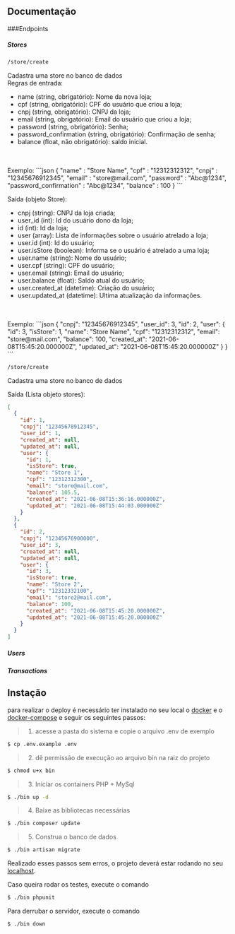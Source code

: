 ## Documentação
###Endpoints
##### Stores
```bash
/store/create
```
Cadastra uma store no banco de dados<br/>
Regras de entrada:
* name (string, obrigatório): Nome da nova loja;
* cpf (string, obrigatório): CPF do usuário que criou a loja;
* cnpj (string, obrigatório): CNPJ da loja;
* email (string, obrigatório): Email do usuário que criou a loja; 
* password (string, obrigatório): Senha;
* password_confirmation (string, obrigatório): Confirmação de senha;
* balance (float, não obrigatório): saldo inicial.
<br/>
<br/>
Exemplo:
```json
{
  "name" : "Store Name",
  "cpf" : "12312312312",
  "cnpj" : "12345676912345",
  "email" : "store@mail.com",
  "password" : "Abc@1234",
  "password_confirmation" : "Abc@1234",
  "balance" : 100
}
```

Saída (objeto Store):
* cnpj (string): CNPJ da loja criada;
* user_id (int): Id do usuário dono da loja;
* id (int): Id da loja;
* user (array): Lista de informações sobre o usuário atrelado a loja;
* user.id (int): Id do usuário;
* user.isStore (boolean): Informa se o usuário é atrelado a uma loja;
* user.name (string): Nome do usuário;
* user.cpf (string): CPF do usuário;
* user.email (string): Email  do usuário;
* user.balance (float): Saldo atual do usuário;
* user.created_at (datetime): Criação do usuário;
* user.updated_at (datetime): Ultima atualização da informações.
<br/>
<br/>
Exemplo:
```json
{
  "cnpj": "12345676912345",
  "user_id": 3,
  "id": 2,
  "user": {
    "id": 3,
    "isStore": 1,
    "name": "Store Name",
    "cpf": "12312312312",
    "email": "store@mail.com",
    "balance": 100,
    "created_at": "2021-06-08T15:45:20.000000Z",
    "updated_at": "2021-06-08T15:45:20.000000Z"
  }
}
```

```bash
/store/create
```
Cadastra uma store no banco de dados<br/>


Saída (Lista objeto stores):
```json
[
  {
    "id": 1,
    "cnpj": "12345678912345",
    "user_id": 1,
    "created_at": null,
    "updated_at": null,
    "user": {
      "id": 1,
      "isStore": true,
      "name": "Store 1",
      "cpf": "12312312300",
      "email": "store@mail.com",
      "balance": 105.5,
      "created_at": "2021-06-08T15:36:16.000000Z",
      "updated_at": "2021-06-08T15:44:03.000000Z"
    }
  },
  {
    "id": 2,
    "cnpj": "12345676900000",
    "user_id": 3,
    "created_at": null,
    "updated_at": null,
    "user": {
      "id": 3,
      "isStore": true,
      "name": "Store 2",
      "cpf": "12312332100",
      "email": "store2@mail.com",
      "balance": 100,
      "created_at": "2021-06-08T15:45:20.000000Z",
      "updated_at": "2021-06-08T15:45:20.000000Z"
    }
  }
]
```
##### Users

##### Transactions

## Instação

para realizar o deploy é necessário ter instalado no seu local o [docker](https://www.docker.com/get-started) e o [docker-compose](https://docs.docker.com/compose/install/) e seguir os seguintes passos:
> 1. acesse a pasta do sistema e copie o arquivo .env de exemplo

```bash
$ cp .env.example .env
```

> 2. dê permissão de execução ao arquivo bin na raiz do projeto

```bash
$ chmod u+x bin 
```

> 3. Iniciar os containers PHP + MySql

```bash
$ ./bin up -d
```

> 4. Baixe as bibliotecas necessárias

```bash
$ ./bin composer update
```

> 5. Construa o banco de dados

```bash
$ ./bin artisan migrate
```

Realizado esses passos sem erros, o projeto deverá estar rodando no seu [localhost](http://localhost/).

Caso queira rodar os testes, execute o comando
```bash
$ ./bin phpunit
```

Para derrubar o servidor, execute o comando
```bash
$ ./bin down
```
